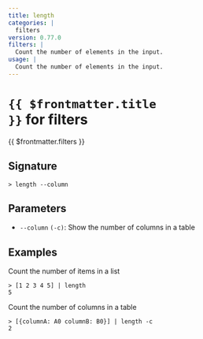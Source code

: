 ```yaml
---
title: length
categories: |
  filters
version: 0.77.0
filters: |
  Count the number of elements in the input.
usage: |
  Count the number of elements in the input.
---
```


# <code>{{ $frontmatter.title }}</code> for filters

<div class='command-title'>{{ $frontmatter.filters }}</div>

## Signature

```> length --column```

## Parameters

 -  `--column` `(-c)`: Show the number of columns in a table

## Examples

Count the number of items in a list
```shell
> [1 2 3 4 5] | length
5
```

Count the number of columns in a table
```shell
> [{columnA: A0 columnB: B0}] | length -c
2
```

